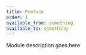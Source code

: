 ```yaml
---
title: Preface
order: 1
available_from: something
available_to: something
---
```


Module description goes here
